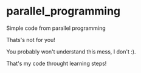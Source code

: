 # parallel_programming
Simple code from parallel programming

Thats's not for you!

You probably won't understand this mess, I don't :).

That's my code throught learning steps!
